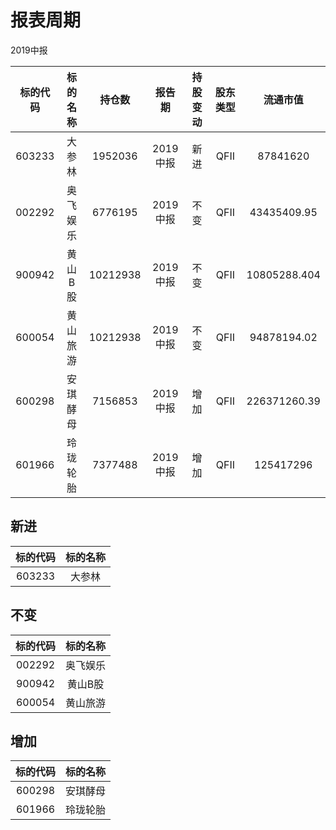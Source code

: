 # 报表周期 

2019中报

| 标的代码 | 标的名称 | 持仓数 | 报告期 | 持股变动 | 股东类型 | 流通市值 |
|:--:|:--:|:--:|:--:|:--:|:--:|:--:|
|603233|大参林|1952036|2019中报|新进|QFII|87841620|
|002292|奥飞娱乐|6776195|2019中报|不变|QFII|43435409.95|
|900942|黄山B股|10212938|2019中报|不变|QFII|10805288.404|
|600054|黄山旅游|10212938|2019中报|不变|QFII|94878194.02|
|600298|安琪酵母|7156853|2019中报|增加|QFII|226371260.39|
|601966|玲珑轮胎|7377488|2019中报|增加|QFII|125417296|


## 新进 

| 标的代码 | 标的名称 |
|:--:|:--:|
|603233|大参林|


## 不变 

| 标的代码 | 标的名称 |
|:--:|:--:|
|002292|奥飞娱乐|
|900942|黄山B股|
|600054|黄山旅游|


## 增加 

| 标的代码 | 标的名称 |
|:--:|:--:|
|600298|安琪酵母|
|601966|玲珑轮胎|

